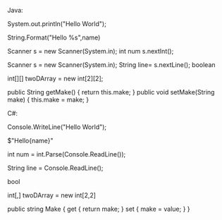 Java:

System.out.println("Hello World");

String.Format("Hello %s",name)

Scanner s = new Scanner(System.in);
        int num s.nextInt();

Scanner s = new Scanner(System.in);
        String line=  s.nextLine();
boolean  

int[][] twoDArray = new int[2][2];

  public String getMake() {
        return this.make;
    }
    public void setMake(String make) {
        this.make = make;
    }

C#:

Console.WriteLine("Hello World");

$"Hello{name}"

int num = int.Parse(Console.ReadLine());

String line = Console.ReadLine();

bool

int[,] twoDArray = new int[2,2]

 public string Make
        {
            get { return make; }
            set { make = value; }
        }